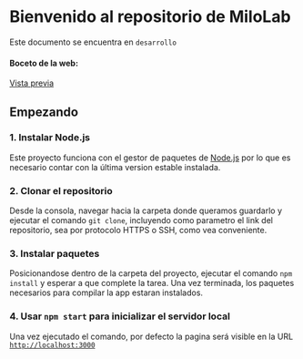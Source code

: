 # Bienvenido al repositorio de MiloLab
Este documento se encuentra en `desarrollo`

#### Boceto de la web:
[Vista previa](https://www.figma.com/proto/AWv2QiNeVc5567FycLzEGk/MILO-web?type=design&node-id=0-3&t=bGgkMK3M0oRghxYV-0&scaling=scale-down-width&page-id=0%3A1&hide-ui=1)

## Empezando

### 1. Instalar Node.js
Este proyecto funciona con el gestor de paquetes de [Node.js](https://nodejs.org/en/) por lo que es necesario contar con la última version estable instalada.

### 2. Clonar el repositorio
Desde la consola, navegar hacia la carpeta donde queramos guardarlo y ejecutar el comando `git clone`, incluyendo como parametro el link del repositorio, sea por protocolo HTTPS o SSH, como vea conveniente. 

### 3. Instalar paquetes
Posicionandose dentro de la carpeta del proyecto, ejecutar el comando `npm install` y esperar a que complete la tarea. Una vez terminada, los paquetes necesarios para compilar la app estaran instalados.

### 4. Usar `npm start` para inicializar el servidor local
Una vez ejecutado el comando, por defecto la pagina será visible en la URL [`http://localhost:3000`](http://localhost:3000)
